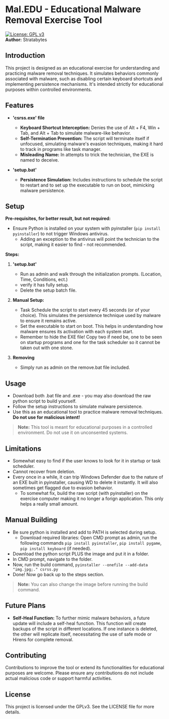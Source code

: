 # Mal.EDU - Educational Malware Removal Exercise Tool
[![License: GPL v3](https://img.shields.io/badge/License-GPLv3-blue.svg)](https://www.gnu.org/licenses/gpl-3.0) <br>
**Author:** Stratabytes

## Introduction

This project is designed as an educational exercise for understanding and practicing malware removal techniques. It simulates behaviors commonly associated with malware, such as disabling certain keyboard shortcuts and implementing persistence mechanisms. It's intended strictly for educational purposes within controlled environments.

## Features

- **'csrss.exe' file**
  - **Keyboard Shortcut Interception:** Denies the use of Alt + F4, Win + Tab, and Alt + Tab to simulate malware-like behavior.
  - **Self-Termination Prevention:** The script will terminate itself if unfocused, simulating malware's evasion techniques, making it hard to track in programs like task manager.
  - **Misleading Name:** In attempts to trick the technician, the EXE is named to deceive.

- **'setup.bat'**
  - **Persistence Simulation:** Includes instructions to schedule the script to restart and to set up the executable to run on boot, mimicking malware persistence.

## Setup

**Pre-requisites, for better result, but not required:**

- Ensure Python is installed on your system with pyinstaller (`pip install pyinstaller`) to not trigger Windows antivirus.
  - Adding an exception to the antivirus will point the technician to the script, making it easier to find - not recommended.

**Steps:**

1. **'setup.bat'**
   - Run as admin and walk through the initialization prompts. (Location, Time, Conditions, ect.)
   - verify it has fully setup.
   - Delete the setup batch file.

2. **Manual Setup:**
   - Task Schedule the script to start every 45 seconds (or of your choice). This simulates the persistence technique used by malware to ensure it remains active.
   - Set the executable to start on boot. This helps in understanding how malware ensures its activation with each system start.
   - Remember to hide the EXE file! Copy two if need be, one to be seen on startup programs and one for the task scheduler so it cannot be taken out with one stone.

3. **Removing**
   - Simply run as admin on the remove.bat file included.

## Usage

- Download both .bat file and .exe - you may also download the raw python script to build yourself.
- Follow the setup instructions to simulate malware persistence.
- Use this as an educational tool to practice malware removal techniques. **Do not use for malicious intent!**

> **Note:** This tool is meant for educational purposes in a controlled environment. Do not use it on unconsented systems.


## Limitations

- Somewhat easy to find if the user knows to look for it in startup or task scheduler.
- Cannot recover from deletion.
- Every once in a while, it can trip Windows Defender due to the nature of an EXE built in pyinstaller, causing WD to delete it instantly. It will also sometimes get flagged due to evasion behavior.
  - To somewhat fix, build the raw script (with pyinstaller) on the exercise computer making it no longer a forign application. This only helps a really small amount.

## Manual Building
- Be sure python is installed and add to PATH is selected during setup.
  - Download required libraries: Open CMD prompt as admin, run the following commands `pip install pyinstaller`, `pip install pygame`, `pip install keyboard` (if needed).
- Download the python script PLUS the image and put it in a folder.
- In CMD prompt, navigate to the folder.
- Now, run the build command, `pyinstaller --onefile --add-data "img.jpg;." csrss.py`
- Done! Now go back up to the steps section.

> **Note:** You can also change the image before running the build command.

## Future Plans

- **Self-Heal Function:** To further mimic malware behaviors, a future update will include a self-heal function. This function will create backups of the script in different locations. If one instance is deleted, the other will replicate itself, necessitating the use of safe mode or Hirens for complete removal.

## Contributing

Contributions to improve the tool or extend its functionalities for educational purposes are welcome. Please ensure any contributions do not include actual malicious code or support harmful activities.

## License

This project is licensed under the GPLv3. See the LICENSE file for more details.
